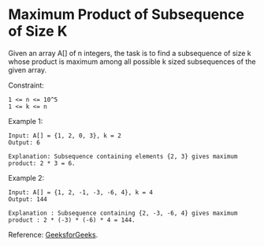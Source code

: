 # Maximum Product of Subsequence of Size K

Given an array A[] of n integers, the task is to find a subsequence of size k whose product is maximum among all possible k sized subsequences of the given array.

Constraint:
```
1 <= n <= 10^5
1 <= k <= n
```

Example 1:
```
Input: A[] = {1, 2, 0, 3}, k = 2
Output: 6

Explanation: Subsequence containing elements {2, 3} gives maximum product: 2 * 3 = 6.
```

Example 2:
```
Input: A[] = {1, 2, -1, -3, -6, 4}, k = 4
Output: 144

Explanation : Subsequence containing {2, -3, -6, 4} gives maximum product : 2 * (-3) * (-6) * 4 = 144.
```

Reference: [GeeksforGeeks](https://www.geeksforgeeks.org/maximum-product-subsequence-size-k/).